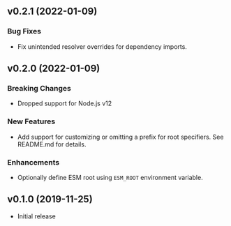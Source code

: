 ## v0.2.1 (2022-01-09)

### Bug Fixes

- Fix unintended resolver overrides for dependency imports.

## v0.2.0 (2022-01-09)

### Breaking Changes

- Dropped support for Node.js v12

### New Features

- Add support for customizing or omitting a prefix for root specifiers. See README.md for details.

### Enhancements

- Optionally define ESM root using `ESM_ROOT` environment variable.

## v0.1.0 (2019-11-25)

- Initial release
